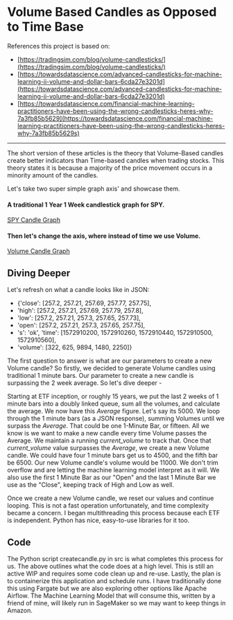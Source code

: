 # Volume Based Candles as Opposed to Time Base

References this project is based on: 
* [https://tradingsim.com/blog/volume-candlesticks/](https://tradingsim.com/blog/volume-candlesticks/)
* [https://towardsdatascience.com/advanced-candlesticks-for-machine-learning-ii-volume-and-dollar-bars-6cda27e3201d](https://towardsdatascience.com/advanced-candlesticks-for-machine-learning-ii-volume-and-dollar-bars-6cda27e3201d)
* [https://towardsdatascience.com/financial-machine-learning-practitioners-have-been-using-the-wrong-candlesticks-heres-why-7a3fb85b5629](https://towardsdatascience.com/financial-machine-learning-practitioners-have-been-using-the-wrong-candlesticks-heres-why-7a3fb85b5629s)



----

The short version of these articles is the theory that Volume-Based candles create better indicators than Time-based candles when trading stocks. This theory states it is because a majority of the price movement occurs in a minority amount of the candles. 

Let's take two super simple graph axis' and showcase them. 

#### A traditional 1 Year 1 Week candlestick graph for SPY.
[SPY Candle Graph](https://i.imgur.com/aQrQr6R.png)


#### Then let's change the axis, where instead of time we use Volume. 
[Volume Candle Graph](https://i.imgur.com/owi2UYh.png)


## Diving Deeper
Let's refresh on what a candle looks like in JSON:
* {'close': [257.2, 257.21, 257.69, 257.77, 257.75], 
* 'high': [257.2, 257.21, 257.69, 257.79, 257.8], 
* 'low': [257.2, 257.21, 257.3, 257.65, 257.73], 
* 'open': [257.2, 257.21, 257.3, 257.65, 257.75], 
* 's': 'ok', 'time': [1572910200, 1572910260, 1572910440, 1572910500, 1572910560], 
* 'volume': [322, 625, 9894, 1480, 2250]}


The first question to answer is what are our parameters to create a new Volume candle? So firstly, we decided to generate Volume candles using traditional 1 minute bars. Our parameter to create a new candle is surpassing the 2 week average. So let's dive deeper - 

Starting at ETF inception, or roughly 15 years, we put the last 2 weeks of 1 minute bars into a doubly linked queue, sum all the volumes, and calculate the average. We now have this *Average* figure. Let's say its 5000. We loop through the 1 minute bars (as a JSON response), summing Volumes until we surpass the *Average*. That could be one 1-Minute Bar, or fifteen. All we know is we want to make a new candle every time Volume passes the Average.  We maintain a running *current_volume* to track that. Once that *current_volume* value surpasses the *Average*, we create a new Volume candle. We could have four 1 minute bars get us to 4500, and the fifth bar be 6500. Our new Volume candle's volume would be 11000. We don't trim overflow and are letting the machine learning model interpret as it will. We also use the first 1 Minute Bar as our "Open" and the last 1 Minute Bar we use as the "Close", keeping track of High and Low as well. 

Once we create a new Volume candle, we reset our values and continue looping. This is not a fast operation unfortunately, and time complexity became a concern. I began multithreading this process because each ETF is independent. Python has nice, easy-to-use libraries for it too.

## Code
The Python script createcandle.py in src is what completes this process for us. The above outlines what the code does at a high level. This is still an active WIP and requires some code clean up and re-use. Lastly, the plan is to containerize this application and schedule runs. I have traditionally done this using Fargate but we are also exploring other options like Apache Airflow. The Machine Learning Model that will consume this, written by a friend of mine, will likely run in SageMaker so we may want to keep things in Amazon.
